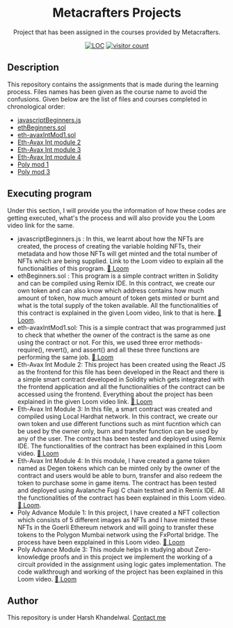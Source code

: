 <div align= "center">
<h1>Metacrafters Projects</h1>
Project that has been assigned in the courses provided by Metacrafters.
  
<a href="https://github.com/Harshh18/Metacrafters_project"><img src="https://sloc.xyz/github/Harshh18/Metacrafters_project" alt="LOC"/></a>
<a href="https://github.com/Harshh18/Metacrafters_project"><img src="https://visitor-badge.laobi.icu/badge?page_id=Harshh18.Metacrafters_project" alt="visitor count"/></a>
</div>

## Description
This repository contains the assignments that is made during the learning process. Files names has been given as the course name to avoid the confusions. Given below are the list of files and courses completed in chronological order:
* [javascriptBeginners.js](https://github.com/Harshh18/Metacrafters_project/blob/main/javascriptBeginners.js)
* [ethBeginners.sol](https://github.com/Harshh18/Metacrafters_project/blob/main/ethBeginners.sol)
* [eth-avaxIntMod1.sol](https://github.com/Harshh18/Metacrafters_project/blob/main/eth-avaxIntMod1.sol)
* [Eth-Avax Int module 2](https://github.com/Harshh18/Metacrafters_project/tree/main/Eth-avax%20mod%202)
* [Eth-Avax Int module 3](https://github.com/Harshh18/Metacrafters_project/tree/main/Eth-avax%20mod%203)
* [Eth-Avax Int module 4](https://github.com/Harshh18/Metacrafters_project/blob/main/Degen.sol)
* [Poly mod 1](https://github.com/Harshh18/Metacrafters_project/tree/main/Poly%20mod%201)
* [Poly mod 3](https://github.com/Harshh18/Metacrafters_project/tree/main/Poly%20mod%203)
## Executing program
Under this section, I will provide you the information of how these codes are getting executed, what's the process and will also provide you the Loom video link for the same.
* javascriptBeginners.js : In this, we learnt about how the NFTs are created, the process of creating the variable holding NFTs, their metadata and how those NFTs will get minted and the total number of NFTs which are being supplied. Link to the Loom video to explain all the functionalities of this program. [🔗 Loom](https://www.loom.com/share/aa7d766610994c4ab031540ec9b57869?sid=95d64a66-aedc-4ba5-be96-792636b621c5)
* ethBeginners.sol : This program is a simple contract written in Solidity and can be compiled using Remix IDE. In this contract, we create our own token and can also know which address contains how much amount of token, how much amount of token gets minted or burnt and what is the total supply of the token available. All the functionalities of this contract is explained in the given Loom video, link to that is here. [🔗 Loom](https://www.loom.com/share/a14cc62a907547b78484e825a47c2211?sid=71e1e80a-9d48-4725-8ea3-451ae0b3c1a4).
* eth-avaxIntMod1.sol: This is a simple contract that was programmed just to check that whether the owner of the contract is the same as one using the contract or not. For this, we used three error methods- require(), revert(), and assert() and all these three functions are performing the same job. [🔗 Loom](https://www.loom.com/share/7963578397d94f53a9abcc42516fe84f?sid=fe6ab981-7801-4139-83ce-d97ef1aaa706)
* Eth-Avax Int Module 2: This project has been created using the React JS as the frontend for this file has been developed in the React and there is a simple smart contract developed in Solidity which gets integrated with the frontend application and all the functionalities of the contract can be accessed using the frontend. Everything about the project has been explained in the given Loom video link. [🔗 Loom](https://www.loom.com/share/6394a271c22c4e099d2a277b1fb78ec1?sid=4ca8f129-c6b7-4f95-a792-3b85efac823c)
* Eth-Avax Int Module 3: In this file, a smart contract was created and compiled using Local Hardhat network. In this contract, we create our own token and use different functions such as mint fucntion which can be used by the owner only, burn and transfer function can be used by any of the user. The contract has been tested and deployed using Remix IDE. The functionalities of the contract has been explained in this Loom video. [🔗 Loom](https://www.loom.com/share/caffd989cb684a30b372da2f987c99e5?sid=4b2ca029-46d9-4d15-93ba-85a27d4aa4f6)
* Eth-Avax Int Module 4: In this module, I have created a game token named as Degen tokens which can be minted only by the owner of the contract and users would be able to burn, transfer and also redeem the token to purchase some in game items. The contract has been tested and deployed using Avalanche Fugi C chain testnet and in Remix IDE. All the functionalities of the contract has been explained in this Loom video. [🔗 Loom](https://www.loom.com/share/f5ff5c75ce15468eb9a207207d9ea372?sid=e8e0eb5b-ad2b-4c38-89e5-8c7035cc3a26).
* Poly Advance Module 1: In this project, I have created a NFT collection which consists of 5 different images as NFTs and I have minted these NFTs in the Goerli Ethereum network and will going to transfer these tokens to the Polygon Mumbai network using the FxPortal bridge. The process have been expplained in this Loom video. [🔗 Loom](https://www.loom.com/share/be911b1cb0ff48f7b336ca473fc91c10?sid=c9f79491-70e6-457d-99a2-131477a7ad7e)
* Poly Advance Module 3: This module helps in studying about Zero-knowledge proofs and in this project we implement the working of a circuit provided in the assignment using logic gates implementation. The code walkthrough and working of the project has been explained in this Loom video. [🔗 Loom](https://www.loom.com/share/9ac06ca3215c4b23acea48be62da08e1?sid=b2dc1024-dc4a-4e97-8790-f51ef387d753)
## Author
This repository is under Harsh Khandelwal. [Contact me](mailto:harskhandelwal1805@gmail.com)
